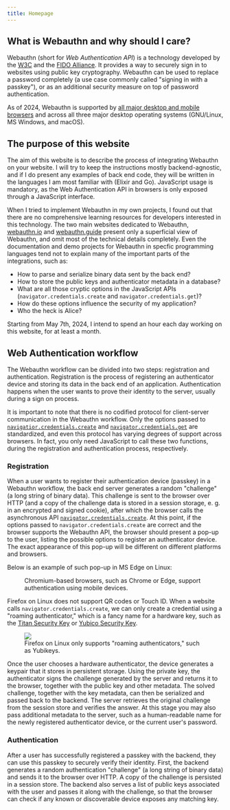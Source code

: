 ```yaml
---
title: Homepage
---
```


## What is Webauthn and why should I care?

Webauthn (short for _Web Authentication API_) is a technology developed by the [W3C](https://www.w3.org/) and the [FIDO Alliance](https://fidoalliance.org/).
It provides a way to securely sign in to websites using public key cryptography.
Webauthn can be used to replace a password completely (a use case commonly called "signing in with a passkey"), or as an additional security measure on top of password authentication.

As of 2024, Webauthn is supported by [all major desktop and mobile browsers](https://caniuse.com/webauthn) and across all three major desktop operating systems (GNU/Linux, MS Windows, and macOS).

## The purpose of this website

The aim of this website is to describe the process of integrating Webauthn on your website.
I will try to keep the instructions mostly backend-agnostic, and if I do present any examples of back end code, they will be written in the languages I am most familiar with (Elixir and Go).
JavaScript usage is mandatory, as the Web Authentication API in browsers is only exposed through a JavaScript interface.

When I tried to implement Webauthn in my own projects, I found out that there are no comprehensive learning resources for developers interested in this technology.
The two main websites dedicated to Webauthn, [webauthn.io](https://webauthn.io/) and [webauthn.guide](https://webauthn.guide/) present only a superficial view of Webauthn, and omit most of the technical details completely.
Even the documentation and demo projects for Webauthn in specfic programming languages tend not to explain many of the important parts of the integrations, such as:

- How to parse and serialize binary data sent by the back end?
- How to store the public keys and authenticator metadata in a database?
- What are all those cryptic options in the JavaScript APIs (`navigator.credentials.create` and `navigator.credentials.get`)?
- How do these options influence the security of my application?
- Who the heck is Alice?

Starting from May 7th, 2024, I intend to spend an hour each day working on this website, for at least a month.

## Web Authentication workflow

The Webauthn workflow can be divided into two steps: registration and authentication.
Registration is the process of registering an authenticator device and storing its data in the back end of an application.
Authentication happens when the user wants to prove their identity to the server, usually during a sign on process.

It is important to note that there is no codified protocol for client-server communication in the Webauthn workflow.
Only the options passed to [`navigatior.credentials.create`](https://developer.mozilla.org/en-US/docs/Web/API/CredentialsContainer/create) and [`navigator.credentials.get`](https://developer.mozilla.org/en-US/docs/Web/API/CredentialsContainer/get) are standardized, and even this protocol has varying degrees of support across browsers.
In fact, you only need JavaScript to call these two functions, during the registration and authentication process, respectively.

### Registration

When a user wants to register their authentication device (passkey) in a Webauthn workflow, the back end server generates a random "challenge" (a long string of binary data).
This challenge is sent to the browser over HTTP (and a copy of the challenge data is stored in a session storage, e. g. in an encrypted and signed cookie), after which the browser calls the asynchronous API [`navigator.credentials.create`](https://developer.mozilla.org/en-US/docs/Web/API/CredentialsContainer/create).
At this point, if the options passed to `navigator.credentials.create` are correct and the browser supports the Webauthn API, the browser should present a pop-up to the user, listing the possible options to register an authenticator device.
The exact appearance of this pop-up will be different on different platforms and browsers.

Below is an example of such pop-up in MS Edge on Linux:

<figure>
<img src="/qr-edge-linux.png" alt="" />
<figcaption>Chromium-based browsers, such as Chrome or Edge, support authentication using mobile devices.</figcaption>
</figure>

Firefox on Linux does not support QR codes or Touch ID. When a website calls `navigator.credentials.create`, we can only create a credential using a "roaming authenticator," which is a fancy name for a hardware key, such as the [Titan Security Key](https://store.google.com/us/product/titan_security_key?hl=en-US) or [Yubico Security Key](https://www.yubico.com/us/product/security-key-c-nfc-by-yubico-black/).

<figure>
<img src="/popup-firefox-linux.png" />
<figcaption>Firefox on Linux only supports "roaming authenticators," such as Yubikeys.</figcaption>
</figure>

Once the user chooses a hardware authenticator, the device generates a keypair that it stores in persistent storage.
Using the private key, the authenticator signs the challenge generated by the server and returns it to the browser, together with the public key and other metadata.
The solved challenge, together with the key metadata, can then be serialized and passed back to the backend. The server retrieves the original challenge from the session store and verifies the answer.
At this stage you may also pass additional metadata to the server, such as a human-readable name for the newly registered authenticator device, or the current user's password.

### Authentication

After a user has successfully registered a passkey with the backend, they can use this passkey to securely verify their identity.
First, the backend generates a random authentication "challenge" (a long string of binary data) and sends it to the browser over HTTP. A copy of the challenge is persisted in a session store.
The backend also serves a list of public keys associated with the user and passes it along with the challenge, so that the browser can check if any known or discoverable device exposes any matching key.
